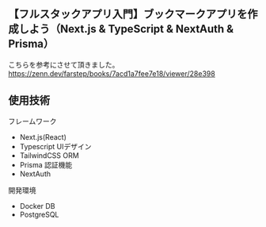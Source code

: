 ## 【フルスタックアプリ入門】ブックマークアプリを作成しよう（Next.js & TypeScript & NextAuth & Prisma）

こちらを参考にさせて頂きました。
https://zenn.dev/farstep/books/7acd1a7fee7e18/viewer/28e398

## 使用技術
フレームワーク
- Next.js(React)
- Typescript
UIデザイン
- TailwindCSS
ORM
- Prisma
認証機能
- NextAuth

開発環境
- Docker
DB
- PostgreSQL